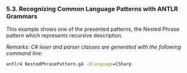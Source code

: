 ﻿### 5.3. Recognizing Common Language Patterns with ANTLR Grammars

This example shows one of the presented patterns, the Nested Phrase pattern which represents recursive description.

_Remarks: C# lexer and parser classes are generated with the following command line:_

```bat
antlr4 NestedPhrasePattern.g4 -Dlanguage=CSharp
```